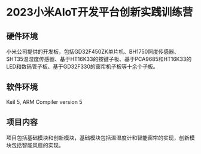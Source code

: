 # 2023小米AIoT开发平台创新实践训练营

## 硬件环境

小米公司提供的开发板，包括GD32F450ZK单片机、BH1750照度传感器、SHT35温湿度传感器、基于HT16K33的按键子板、基于PCA9685和HT16K33的LED和数码管子板、基于GD32F330的窗帘机子板等十余个子板。

## 软件环境

Keil 5, ARM Compiler version 5

## 项目内容

项目包括基础模块和创新模块，基础模块包括温湿度计和智能窗帘的实现，创新模块包括智能风扇的实现。

